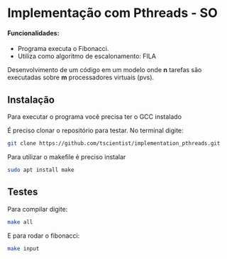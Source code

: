 #  Implementação com Pthreads - SO


#### Funcionalidades:

- Programa executa o Fibonacci.
- Utiliza como algoritmo de escalonamento: FILA

Desenvolvimento de um código em um modelo onde **n** tarefas são executadas sobre **m** processadores virtuais (pvs). 


## Instalação

Para executar o programa você precisa ter o GCC instalado 

É preciso clonar o repositório para testar. No terminal digite: 

```sh
git clone https://github.com/tscientist/implementation_pthreads.git
```
Para utilizar o makefile é preciso instalar 
```sh
sudo apt install make
```

## Testes

Para compilar digite: 

```sh
make all
```

E para rodar o fibonacci: 

```sh
make input
```


